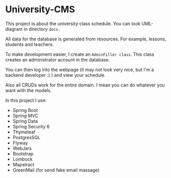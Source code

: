 # University-CMS

This project is about the university class schedule. You can look UML-diagram in directory `docs.`

All data for the database is generated from resources. For example, lessons, students and teachers.

To make development easier, I create an `AdminFiller class`. This class creates an administrator account in the database.

You can then log into the webpage (it may not look very nice, but I'm a backend developer :) ) and view your schedule.

Also all CRUDs work for the entire domain. I mean you can do whatever you want with the models.

In this project I use:
+ Spring Boot 
+ Spring MVC
+ Spring Data
+ Spring Security 6
+ Thymeleaf
+ PostgresSQL
+ Flyway
+ WebJars
+ Bootstrap
+ Lombock
+ Mapstract
+ GreenMail (for send fake email massage)
